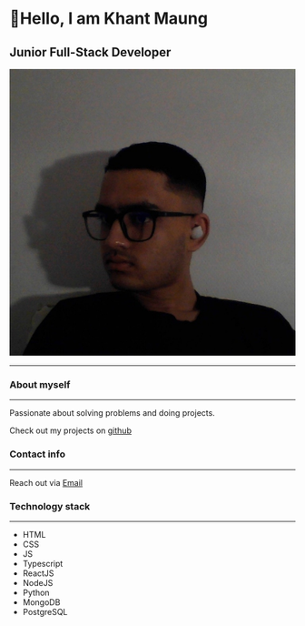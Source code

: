 # 👋Hello, I am Khant Maung

## Junior Full-Stack Developer

![profile-photo](./images/khant-profile.jpg)

---

### About myself

---

Passionate about solving problems and doing projects.

Check out my projects on [github](https://github.com/khantm02)

### Contact info

---

Reach out via [Email](maungkhantdelica@gmail.com)

### Technology stack

---

- HTML
- CSS
- JS
- Typescript
- ReactJS
- NodeJS
- Python
- MongoDB
- PostgreSQL
